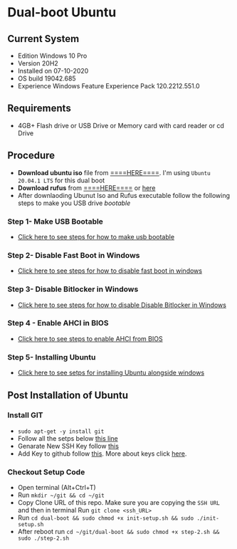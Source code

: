 # Dual-boot Ubuntu

## Current System
- Edition	Windows 10 Pro
- Version	20H2
- Installed on	‎07-‎10-‎2020
- OS build	19042.685
- Experience	Windows Feature Experience Pack 120.2212.551.0

## Requirements
- 4GB+ Flash drive or USB Drive or Memory card with card reader or cd Drive

## Procedure

- **Download ubuntu iso** file from [====HERE====](https://ubuntu.com/download/desktop).
I'm using `Ubuntu 20.04.1 LTS` for this dual boot
- **Download rufus** from [====HERE====](https://github.com/pbatard/rufus/releases/download/v3.13/rufus-3.13.exe) or [here](https://rufus.ie/)
- After downlaoding Ubunut Iso and Rufus executable follow the following steps to make you USB drive *bootable*

### Step 1-  Make USB Bootable
- [Click here to see steps for how to make usb bootable](https://github.com/erayushman/dual-boot/blob/main/bootable-flash-drive.md)

### Step 2- Disable Fast Boot in Windows
- [Click here to see steps for how to disable fast boot in windows](https://github.com/erayushman/dual-boot/blob/main/disable-fast-boot.md)

### Step 3- Disable Bitlocker in Windows
- [Click here to see steps for how to disable Disable Bitlocker in Windows](https://github.com/erayushman/dual-boot/blob/main/disable-bitlocker.md)

### Step 4 - Enable AHCI in BIOS
- [Click here to see steps to enable AHCI from BIOS](https://github.com/erayushman/dual-boot/blob/main/enable-ahci.md)

### Step 5- Installing Ubuntu
- [Click here to see setps for installing Ubuntu alongside windows](https://github.com/erayushman/dual-boot/blob/main/install-ubuntu.md)

## Post Installation of Ubuntu

### Install GIT
- `sudo apt-get -y install git`
- Follow all the setps below [this line](https://github.com/erwin-inc/development/wiki/GitHub#gpg-installation)
- Genarate New SSH Key follow [this](https://docs.github.com/en/github/authenticating-to-github/generating-a-new-ssh-key-and-adding-it-to-the-ssh-agent)
- Add Key to github follow [this](https://docs.github.com/en/github/authenticating-to-github/adding-a-new-ssh-key-to-your-github-account). More about keys click [here](https://docs.github.com/en/github/authenticating-to-github/connecting-to-github-with-ssh).

### Checkout Setup Code
- Open terminal (Alt+Ctrl+T)
- Run `mkdir ~/git && cd ~/git`
- Copy Clone URL of this repo. Make sure you are copying the `SSH URL` and then in terminal Run `git clone <ssh_URL>`
- Run `cd dual-boot && sudo chmod +x init-setup.sh && sudo ./init-setup.sh`
- After reboot run `cd ~/git/dual-boot && sudo chmod +x step-2.sh && sudo ./step-2.sh`
